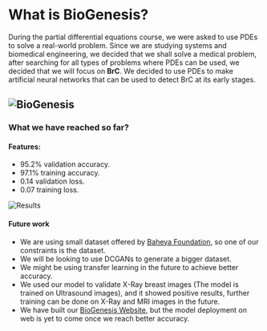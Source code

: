 
# What is BioGenesis?

During the partial differential equations course, we were asked to use PDEs to solve a real-world problem. Since we are studying systems and biomedical engineering, we decided that we shall solve a medical problem, after searching for all types of problems where PDEs can be used, we decided that we will focus on **BrC**. We decided to use PDEs to make artificial neural networks that can be used to detect BrC at its early stages.

![BioGenesis](https://i.imgur.com/L8V862r.png)
---

### What we have reached so far?

#### Features:
- 95.2% validation accuracy.
- 97.1% training accuracy.
- 0.14 validation loss.
- 0.07 training loss.

![Results](https://i.imgur.com/EW7v6i4.png)
#### Future work
- We are using small dataset offered by [Baheya Foundation](https://baheya.org/), so one of our constraints is the dataset.
- We will be looking to use DCGANs to generate a bigger dataset.
- We might be using transfer learning in the future to achieve better accuracy.
- We used our model to validate X-Ray breast images (The model is trained on Ultrasound images), and it showed positive results, further training can be done on X-Ray and MRI images in the future.
- We have built our [BioGenesis Website](https://biogenesis.vercel.app/), but the model deployment on web is yet to come once we reach better accuracy. 
